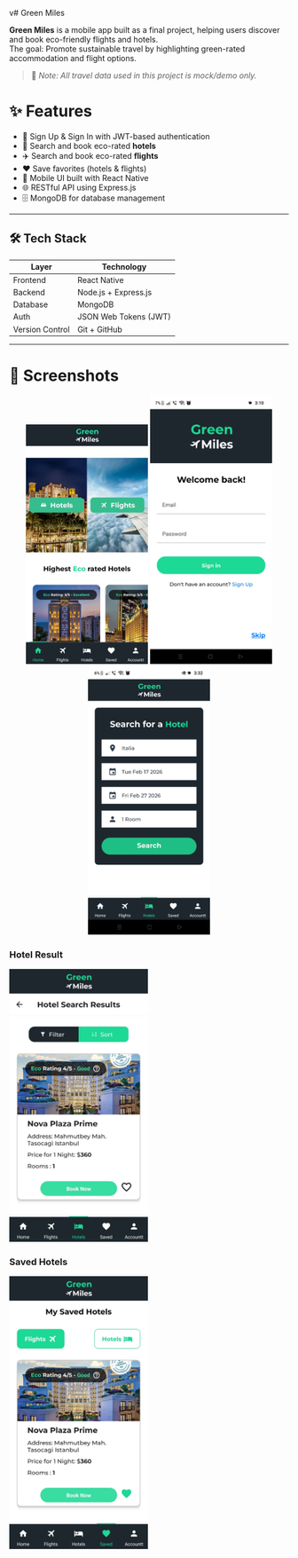 v# Green Miles

**Green Miles** is a mobile app built as a final project, helping users discover and book eco-friendly flights and hotels.  
The goal: Promote sustainable travel by highlighting green-rated accommodation and flight options.

> 📌 *Note: All travel data used in this project is mock/demo only.*

# ✨ Features
- 🔐 Sign Up & Sign In with JWT-based authentication
- 🏨 Search and book eco-rated **hotels**
- ✈️ Search and book eco-rated **flights**
- ❤️ Save favorites (hotels & flights)
- 📱 Mobile UI built with React Native
- 🌐 RESTful API using Express.js
- 🗄️ MongoDB for database management

---

## 🛠️ Tech Stack
| Layer     | Technology                  |
|-----------|-----------------------------|
| Frontend  | React Native                |
| Backend   | Node.js + Express.js        |
| Database  | MongoDB                     |
| Auth      | JSON Web Tokens (JWT)       |
| Version Control | Git + GitHub          |

---

 # 📸 Screenshots
 
<p align="center">
  <img src="./client/src/images/preview/HomePage.jpg" alt="Home" width="220"/>
  <img src="./client/src/images/preview/Sign in.jpg" alt="Sign In" width="220"/>
  <img src="./client/src/images/preview/Hotel Search.jpg" alt="Hotel Search" width="220"/>
</p>


### Hotel Result
<img src="./client/src/images/preview/Found hotels.jpg" alt="Home" width="250"/>

### Saved Hotels
<img src="./client/src/images/preview/Saved.jpg" alt="Home" width="250"/>
